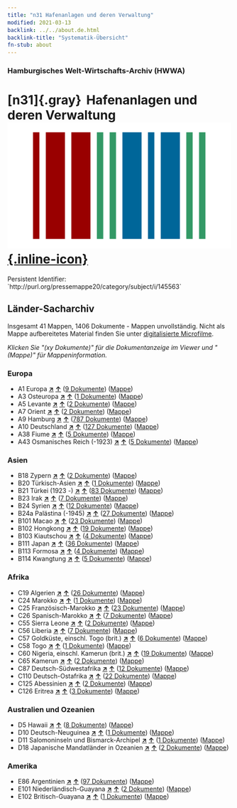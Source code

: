 ```yaml
---
title: "n31 Hafenanlagen und deren Verwaltung"
modified: 2021-03-13
backlink: ../../about.de.html
backlink-title: "Systematik-Übersicht"
fn-stub: about
---
```


### Hamburgisches Welt-Wirtschafts-Archiv (HWWA)

# [n31]{.gray}&#8201; Hafenanlagen und deren Verwaltung &#160; [![Wikidata](/images/Wikidata-logo.svg "Wikidata"){.inline-icon}](http://www.wikidata.org/entity/Q99428069)

<div class="hint">Persistent Identifier: `http://purl.org/pressemappe20/category/subject/i/145563`</div>







## Länder-Sacharchiv




Insgesamt 41 Mappen, 1406 Dokumente - Mappen unvollständig.
Nicht als Mappe aufbereitetes Material finden Sie unter [digitalisierte Microfilme](/film/h1_sh.de.html).

_Klicken Sie "(xy Dokumente)" für die Dokumentanzeige im Viewer und "(Mappe)" für Mappeninformation._




### Europa

- A1 Europa [**&nearr;**](../../../geo/i/140892/about.de.html "Europa (alle Mappen)") [**&uarr;**](../../../geo/about.de.html#A1 "Ländersystematik") (<a href="https://pm20.zbw.eu/iiifview/folder/sh/140892,145563" title="über: Europa : Hafenanlagen und deren Verwaltung" target="_blank">9 Dokumente</a>) ([Mappe](../../../../folder/sh/1408xx/140892/1455xx/145563/about.de.html))
- A3 Osteuropa [**&nearr;**](../../../geo/i/140896/about.de.html "Osteuropa (alle Mappen)") [**&uarr;**](../../../geo/about.de.html#A3 "Ländersystematik") (<a href="https://pm20.zbw.eu/iiifview/folder/sh/140896,145563" title="über: Osteuropa : Hafenanlagen und deren Verwaltung" target="_blank">1 Dokumente</a>) ([Mappe](../../../../folder/sh/1408xx/140896/1455xx/145563/about.de.html))
- A5 Levante [**&nearr;**](../../../geo/i/140898/about.de.html "Levante (alle Mappen)") [**&uarr;**](../../../geo/about.de.html#A5 "Ländersystematik") (<a href="https://pm20.zbw.eu/iiifview/folder/sh/140898,145563" title="über: Levante : Hafenanlagen und deren Verwaltung" target="_blank">2 Dokumente</a>) ([Mappe](../../../../folder/sh/1408xx/140898/1455xx/145563/about.de.html))
- A7 Orient [**&nearr;**](../../../geo/i/140902/about.de.html "Orient (alle Mappen)") [**&uarr;**](../../../geo/about.de.html#A7 "Ländersystematik") (<a href="https://pm20.zbw.eu/iiifview/folder/sh/140902,145563" title="über: Orient : Hafenanlagen und deren Verwaltung" target="_blank">2 Dokumente</a>) ([Mappe](../../../../folder/sh/1409xx/140902/1455xx/145563/about.de.html))
- A9 Hamburg [**&nearr;**](../../../geo/i/140905/about.de.html "Hamburg (alle Mappen)") [**&uarr;**](../../../geo/about.de.html#A9 "Ländersystematik") (<a href="https://pm20.zbw.eu/iiifview/folder/sh/140905,145563" title="über: Hamburg : Hafenanlagen und deren Verwaltung" target="_blank">787 Dokumente</a>) ([Mappe](../../../../folder/sh/1409xx/140905/1455xx/145563/about.de.html))
- A10 Deutschland [**&nearr;**](../../../geo/i/126128/about.de.html "Deutschland (alle Mappen)") [**&uarr;**](../../../geo/about.de.html#A10 "Ländersystematik") (<a href="https://pm20.zbw.eu/iiifview/folder/sh/126128,145563" title="über: Deutschland : Hafenanlagen und deren Verwaltung" target="_blank">127 Dokumente</a>) ([Mappe](../../../../folder/sh/1261xx/126128/1455xx/145563/about.de.html))
- A38 Fiume [**&nearr;**](../../../geo/i/141014/about.de.html "Fiume (alle Mappen)") [**&uarr;**](../../../geo/about.de.html#A38 "Ländersystematik") (<a href="https://pm20.zbw.eu/iiifview/folder/sh/141014,145563" title="über: Fiume : Hafenanlagen und deren Verwaltung" target="_blank">5 Dokumente</a>) ([Mappe](../../../../folder/sh/1410xx/141014/1455xx/145563/about.de.html))
- A43 Osmanisches Reich (-1923) [**&nearr;**](../../../geo/i/141034/about.de.html "Osmanisches Reich (-1923) (alle Mappen)") [**&uarr;**](../../../geo/about.de.html#A43 "Ländersystematik") (<a href="https://pm20.zbw.eu/iiifview/folder/sh/141034,145563" title="über: Osmanisches Reich (-1923) : Hafenanlagen und deren Verwaltung" target="_blank">5 Dokumente</a>) ([Mappe](../../../../folder/sh/1410xx/141034/1455xx/145563/about.de.html))

### Asien

- B18 Zypern [**&nearr;**](../../../geo/i/141079/about.de.html "Zypern (alle Mappen)") [**&uarr;**](../../../geo/about.de.html#B18 "Ländersystematik") (<a href="https://pm20.zbw.eu/iiifview/folder/sh/141079,145563" title="über: Zypern : Hafenanlagen und deren Verwaltung" target="_blank">2 Dokumente</a>) ([Mappe](../../../../folder/sh/1410xx/141079/1455xx/145563/about.de.html))
- B20 Türkisch-Asien [**&nearr;**](../../../geo/i/141108/about.de.html "Türkisch-Asien (alle Mappen)") [**&uarr;**](../../../geo/about.de.html#B20 "Ländersystematik") (<a href="https://pm20.zbw.eu/iiifview/folder/sh/141108,145563" title="über: Türkisch-Asien : Hafenanlagen und deren Verwaltung" target="_blank">1 Dokumente</a>) ([Mappe](../../../../folder/sh/1411xx/141108/1455xx/145563/about.de.html))
- B21 Türkei (1923 -) [**&nearr;**](../../../geo/i/141111/about.de.html "Türkei (1923 -) (alle Mappen)") [**&uarr;**](../../../geo/about.de.html#B21 "Ländersystematik") (<a href="https://pm20.zbw.eu/iiifview/folder/sh/141111,145563" title="über: Türkei (1923 -) : Hafenanlagen und deren Verwaltung" target="_blank">83 Dokumente</a>) ([Mappe](../../../../folder/sh/1411xx/141111/1455xx/145563/about.de.html))
- B23 Irak [**&nearr;**](../../../geo/i/141113/about.de.html "Irak (alle Mappen)") [**&uarr;**](../../../geo/about.de.html#B23 "Ländersystematik") (<a href="https://pm20.zbw.eu/iiifview/folder/sh/141113,145563" title="über: Irak : Hafenanlagen und deren Verwaltung" target="_blank">7 Dokumente</a>) ([Mappe](../../../../folder/sh/1411xx/141113/1455xx/145563/about.de.html))
- B24 Syrien [**&nearr;**](../../../geo/i/141114/about.de.html "Syrien (alle Mappen)") [**&uarr;**](../../../geo/about.de.html#B24 "Ländersystematik") (<a href="https://pm20.zbw.eu/iiifview/folder/sh/141114,145563" title="über: Syrien : Hafenanlagen und deren Verwaltung" target="_blank">12 Dokumente</a>) ([Mappe](../../../../folder/sh/1411xx/141114/1455xx/145563/about.de.html))
- B24a Palästina (-1945) [**&nearr;**](../../../geo/i/141115/about.de.html "Palästina (-1945) (alle Mappen)") [**&uarr;**](../../../geo/about.de.html#B24a "Ländersystematik") (<a href="https://pm20.zbw.eu/iiifview/folder/sh/141115,145563" title="über: Palästina (-1945) : Hafenanlagen und deren Verwaltung" target="_blank">27 Dokumente</a>) ([Mappe](../../../../folder/sh/1411xx/141115/1455xx/145563/about.de.html))
- B101 Macao [**&nearr;**](../../../geo/i/141267/about.de.html "Macao (alle Mappen)") [**&uarr;**](../../../geo/about.de.html#B101 "Ländersystematik") (<a href="https://pm20.zbw.eu/iiifview/folder/sh/141267,145563" title="über: Macao : Hafenanlagen und deren Verwaltung" target="_blank">23 Dokumente</a>) ([Mappe](../../../../folder/sh/1412xx/141267/1455xx/145563/about.de.html))
- B102 Hongkong [**&nearr;**](../../../geo/i/141268/about.de.html "Hongkong (alle Mappen)") [**&uarr;**](../../../geo/about.de.html#B102 "Ländersystematik") (<a href="https://pm20.zbw.eu/iiifview/folder/sh/141268,145563" title="über: Hongkong : Hafenanlagen und deren Verwaltung" target="_blank">19 Dokumente</a>) ([Mappe](../../../../folder/sh/1412xx/141268/1455xx/145563/about.de.html))
- B103 Kiautschou [**&nearr;**](../../../geo/i/126163/about.de.html "Kiautschou (alle Mappen)") [**&uarr;**](../../../geo/about.de.html#B103 "Ländersystematik") (<a href="https://pm20.zbw.eu/iiifview/folder/sh/126163,145563" title="über: Kiautschou : Hafenanlagen und deren Verwaltung" target="_blank">4 Dokumente</a>) ([Mappe](../../../../folder/sh/1261xx/126163/1455xx/145563/about.de.html))
- B111 Japan [**&nearr;**](../../../geo/i/141272/about.de.html "Japan (alle Mappen)") [**&uarr;**](../../../geo/about.de.html#B111 "Ländersystematik") (<a href="https://pm20.zbw.eu/iiifview/folder/sh/141272,145563" title="über: Japan : Hafenanlagen und deren Verwaltung" target="_blank">36 Dokumente</a>) ([Mappe](../../../../folder/sh/1412xx/141272/1455xx/145563/about.de.html))
- B113 Formosa [**&nearr;**](../../../geo/i/141274/about.de.html "Formosa (alle Mappen)") [**&uarr;**](../../../geo/about.de.html#B113 "Ländersystematik") (<a href="https://pm20.zbw.eu/iiifview/folder/sh/141274,145563" title="über: Formosa : Hafenanlagen und deren Verwaltung" target="_blank">4 Dokumente</a>) ([Mappe](../../../../folder/sh/1412xx/141274/1455xx/145563/about.de.html))
- B114 Kwangtung [**&nearr;**](../../../geo/i/141275/about.de.html "Kwangtung (alle Mappen)") [**&uarr;**](../../../geo/about.de.html#B114 "Ländersystematik") (<a href="https://pm20.zbw.eu/iiifview/folder/sh/141275,145563" title="über: Kwangtung : Hafenanlagen und deren Verwaltung" target="_blank">5 Dokumente</a>) ([Mappe](../../../../folder/sh/1412xx/141275/1455xx/145563/about.de.html))

### Afrika

- C19 Algerien [**&nearr;**](../../../geo/i/141354/about.de.html "Algerien (alle Mappen)") [**&uarr;**](../../../geo/about.de.html#C19 "Ländersystematik") (<a href="https://pm20.zbw.eu/iiifview/folder/sh/141354,145563" title="über: Algerien : Hafenanlagen und deren Verwaltung" target="_blank">26 Dokumente</a>) ([Mappe](../../../../folder/sh/1413xx/141354/1455xx/145563/about.de.html))
- C24 Marokko [**&nearr;**](../../../geo/i/141356/about.de.html "Marokko (alle Mappen)") [**&uarr;**](../../../geo/about.de.html#C24 "Ländersystematik") (<a href="https://pm20.zbw.eu/iiifview/folder/sh/141356,145563" title="über: Marokko : Hafenanlagen und deren Verwaltung" target="_blank">1 Dokumente</a>) ([Mappe](../../../../folder/sh/1413xx/141356/1455xx/145563/about.de.html))
- C25 Französisch-Marokko [**&nearr;**](../../../geo/i/141358/about.de.html "Französisch-Marokko (alle Mappen)") [**&uarr;**](../../../geo/about.de.html#C25 "Ländersystematik") (<a href="https://pm20.zbw.eu/iiifview/folder/sh/141358,145563" title="über: Französisch-Marokko : Hafenanlagen und deren Verwaltung" target="_blank">23 Dokumente</a>) ([Mappe](../../../../folder/sh/1413xx/141358/1455xx/145563/about.de.html))
- C26 Spanisch-Marokko [**&nearr;**](../../../geo/i/141359/about.de.html "Spanisch-Marokko (alle Mappen)") [**&uarr;**](../../../geo/about.de.html#C26 "Ländersystematik") (<a href="https://pm20.zbw.eu/iiifview/folder/sh/141359,145563" title="über: Spanisch-Marokko : Hafenanlagen und deren Verwaltung" target="_blank">7 Dokumente</a>) ([Mappe](../../../../folder/sh/1413xx/141359/1455xx/145563/about.de.html))
- C55 Sierra Leone [**&nearr;**](../../../geo/i/141404/about.de.html "Sierra Leone (alle Mappen)") [**&uarr;**](../../../geo/about.de.html#C55 "Ländersystematik") (<a href="https://pm20.zbw.eu/iiifview/folder/sh/141404,145563" title="über: Sierra Leone : Hafenanlagen und deren Verwaltung" target="_blank">2 Dokumente</a>) ([Mappe](../../../../folder/sh/1414xx/141404/1455xx/145563/about.de.html))
- C56 Liberia [**&nearr;**](../../../geo/i/141405/about.de.html "Liberia (alle Mappen)") [**&uarr;**](../../../geo/about.de.html#C56 "Ländersystematik") (<a href="https://pm20.zbw.eu/iiifview/folder/sh/141405,145563" title="über: Liberia : Hafenanlagen und deren Verwaltung" target="_blank">7 Dokumente</a>) ([Mappe](../../../../folder/sh/1414xx/141405/1455xx/145563/about.de.html))
- C57 Goldküste, einschl. Togo (brit.) [**&nearr;**](../../../geo/i/141406/about.de.html "Goldküste, einschl. Togo (brit.) (alle Mappen)") [**&uarr;**](../../../geo/about.de.html#C57 "Ländersystematik") (<a href="https://pm20.zbw.eu/iiifview/folder/sh/141406,145563" title="über: Goldküste, einschl. Togo (brit.) : Hafenanlagen und deren Verwaltung" target="_blank">6 Dokumente</a>) ([Mappe](../../../../folder/sh/1414xx/141406/1455xx/145563/about.de.html))
- C58 Togo [**&nearr;**](../../../geo/i/141408/about.de.html "Togo (alle Mappen)") [**&uarr;**](../../../geo/about.de.html#C58 "Ländersystematik") (<a href="https://pm20.zbw.eu/iiifview/folder/sh/141408,145563" title="über: Togo : Hafenanlagen und deren Verwaltung" target="_blank">1 Dokumente</a>) ([Mappe](../../../../folder/sh/1414xx/141408/1455xx/145563/about.de.html))
- C60 Nigeria, einschl. Kamerun (brit.) [**&nearr;**](../../../geo/i/141409/about.de.html "Nigeria, einschl. Kamerun (brit.) (alle Mappen)") [**&uarr;**](../../../geo/about.de.html#C60 "Ländersystematik") (<a href="https://pm20.zbw.eu/iiifview/folder/sh/141409,145563" title="über: Nigeria, einschl. Kamerun (brit.) : Hafenanlagen und deren Verwaltung" target="_blank">19 Dokumente</a>) ([Mappe](../../../../folder/sh/1414xx/141409/1455xx/145563/about.de.html))
- C65 Kamerun [**&nearr;**](../../../geo/i/141410/about.de.html "Kamerun (alle Mappen)") [**&uarr;**](../../../geo/about.de.html#C65 "Ländersystematik") (<a href="https://pm20.zbw.eu/iiifview/folder/sh/141410,145563" title="über: Kamerun : Hafenanlagen und deren Verwaltung" target="_blank">2 Dokumente</a>) ([Mappe](../../../../folder/sh/1414xx/141410/1455xx/145563/about.de.html))
- C87 Deutsch-Südwestafrika [**&nearr;**](../../../geo/i/141450/about.de.html "Deutsch-Südwestafrika (alle Mappen)") [**&uarr;**](../../../geo/about.de.html#C87 "Ländersystematik") (<a href="https://pm20.zbw.eu/iiifview/folder/sh/141450,145563" title="über: Deutsch-Südwestafrika : Hafenanlagen und deren Verwaltung" target="_blank">12 Dokumente</a>) ([Mappe](../../../../folder/sh/1414xx/141450/1455xx/145563/about.de.html))
- C110 Deutsch-Ostafrika [**&nearr;**](../../../geo/i/141471/about.de.html "Deutsch-Ostafrika (alle Mappen)") [**&uarr;**](../../../geo/about.de.html#C110 "Ländersystematik") (<a href="https://pm20.zbw.eu/iiifview/folder/sh/141471,145563" title="über: Deutsch-Ostafrika : Hafenanlagen und deren Verwaltung" target="_blank">22 Dokumente</a>) ([Mappe](../../../../folder/sh/1414xx/141471/1455xx/145563/about.de.html))
- C125 Abessinien [**&nearr;**](../../../geo/i/141482/about.de.html "Abessinien (alle Mappen)") [**&uarr;**](../../../geo/about.de.html#C125 "Ländersystematik") (<a href="https://pm20.zbw.eu/iiifview/folder/sh/141482,145563" title="über: Abessinien : Hafenanlagen und deren Verwaltung" target="_blank">2 Dokumente</a>) ([Mappe](../../../../folder/sh/1414xx/141482/1455xx/145563/about.de.html))
- C126 Eritrea [**&nearr;**](../../../geo/i/141483/about.de.html "Eritrea (alle Mappen)") [**&uarr;**](../../../geo/about.de.html#C126 "Ländersystematik") (<a href="https://pm20.zbw.eu/iiifview/folder/sh/141483,145563" title="über: Eritrea : Hafenanlagen und deren Verwaltung" target="_blank">3 Dokumente</a>) ([Mappe](../../../../folder/sh/1414xx/141483/1455xx/145563/about.de.html))

### Australien und Ozeanien

- D5 Hawaii [**&nearr;**](../../../geo/i/141595/about.de.html "Hawaii (alle Mappen)") [**&uarr;**](../../../geo/about.de.html#D5 "Ländersystematik") (<a href="https://pm20.zbw.eu/iiifview/folder/sh/141595,145563" title="über: Hawaii : Hafenanlagen und deren Verwaltung" target="_blank">8 Dokumente</a>) ([Mappe](../../../../folder/sh/1415xx/141595/1455xx/145563/about.de.html))
- D10 Deutsch-Neuguinea [**&nearr;**](../../../geo/i/141601/about.de.html "Deutsch-Neuguinea (alle Mappen)") [**&uarr;**](../../../geo/about.de.html#D10 "Ländersystematik") (<a href="https://pm20.zbw.eu/iiifview/folder/sh/141601,145563" title="über: Deutsch-Neuguinea : Hafenanlagen und deren Verwaltung" target="_blank">1 Dokumente</a>) ([Mappe](../../../../folder/sh/1416xx/141601/1455xx/145563/about.de.html))
- D11 Salomoninseln und Bismarck-Archipel [**&nearr;**](../../../geo/i/141610/about.de.html "Salomoninseln und Bismarck-Archipel (alle Mappen)") [**&uarr;**](../../../geo/about.de.html#D11 "Ländersystematik") (<a href="https://pm20.zbw.eu/iiifview/folder/sh/141610,145563" title="über: Salomoninseln und Bismarck-Archipel : Hafenanlagen und deren Verwaltung" target="_blank">1 Dokumente</a>) ([Mappe](../../../../folder/sh/1416xx/141610/1455xx/145563/about.de.html))
- D18 Japanische Mandatländer in Ozeanien [**&nearr;**](../../../geo/i/141618/about.de.html "Japanische Mandatländer in Ozeanien (alle Mappen)") [**&uarr;**](../../../geo/about.de.html#D18 "Ländersystematik") (<a href="https://pm20.zbw.eu/iiifview/folder/sh/141618,145563" title="über: Japanische Mandatländer in Ozeanien : Hafenanlagen und deren Verwaltung" target="_blank">2 Dokumente</a>) ([Mappe](../../../../folder/sh/1416xx/141618/1455xx/145563/about.de.html))

### Amerika

- E86 Argentinien [**&nearr;**](../../../geo/i/141692/about.de.html "Argentinien (alle Mappen)") [**&uarr;**](../../../geo/about.de.html#E86 "Ländersystematik") (<a href="https://pm20.zbw.eu/iiifview/folder/sh/141692,145563" title="über: Argentinien : Hafenanlagen und deren Verwaltung" target="_blank">97 Dokumente</a>) ([Mappe](../../../../folder/sh/1416xx/141692/1455xx/145563/about.de.html))
- E101 Niederländisch-Guayana [**&nearr;**](../../../geo/i/141699/about.de.html "Niederländisch-Guayana (alle Mappen)") [**&uarr;**](../../../geo/about.de.html#E101 "Ländersystematik") (<a href="https://pm20.zbw.eu/iiifview/folder/sh/141699,145563" title="über: Niederländisch-Guayana : Hafenanlagen und deren Verwaltung" target="_blank">2 Dokumente</a>) ([Mappe](../../../../folder/sh/1416xx/141699/1455xx/145563/about.de.html))
- E102 Britisch-Guayana [**&nearr;**](../../../geo/i/141700/about.de.html "Britisch-Guayana (alle Mappen)") [**&uarr;**](../../../geo/about.de.html#E102 "Ländersystematik") (<a href="https://pm20.zbw.eu/iiifview/folder/sh/141700,145563" title="über: Britisch-Guayana : Hafenanlagen und deren Verwaltung" target="_blank">1 Dokumente</a>) ([Mappe](../../../../folder/sh/1417xx/141700/1455xx/145563/about.de.html))








